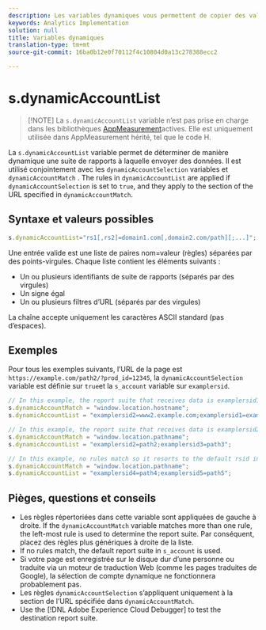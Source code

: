 ```yaml
---
description: Les variables dynamiques vous permettent de copier des valeurs d’une variable vers une autre sans entrer les valeurs complètes à plusieurs reprises dans les demandes d’image sur votre site.
keywords: Analytics Implementation
solution: null
title: Variables dynamiques
translation-type: tm+mt
source-git-commit: 16ba0b12e0f70112f4c10804d0a13c278388ecc2

---
```



# s.dynamicAccountList

> [!NOTE] La `s.dynamicAccountList` variable n’est pas prise en charge dans les bibliothèques [AppMeasurement](../../c-appmeasurement-js/appmeasure-mjs.md)actives. Elle est uniquement utilisée dans AppMeasurement hérité, tel que le code H.

La `s.dynamicAccountList` variable permet de déterminer de manière dynamique une suite de rapports à laquelle envoyer des données. Il est utilisé conjointement avec les `dynamicAccountSelection` variables et `dynamicAccountMatch` . The rules in `dynamicAccountList` are applied if `dynamicAccountSelection` is set to `true`, and they apply to the section of the URL specified in `dynamicAccountMatch`.

## Syntaxe et valeurs possibles

```JavaScript
s.dynamicAccountList="rs1[,rs2]=domain1.com[,domain2.com/path][;...]";
```

Une entrée valide est une liste de paires nom=valeur (règles) séparées par des points-virgules. Chaque liste contient les éléments suivants :

* Un ou plusieurs identifiants de suite de rapports (séparés par des virgules)
* Un signe égal
* Un ou plusieurs filtres d’URL (séparés par des virgules)

La chaîne accepte uniquement les caractères ASCII standard (pas d’espaces).

## Exemples

Pour tous les exemples suivants, l’URL de la page est `https://example.com/path2/?prod_id=12345`, la `dynamicAccountSelection` variable est définie sur `true`et la `s_account` variable sur `examplersid`.

```js
// In this example, the report suite that receives data is examplersid1.
s.dynamicAccountMatch = "window.location.hostname";
s.dynamicAccountList = "examplersid2=www2.example.com;examplersid1=example.com";

// In this example, the report suite that receives data is examplersid2.
s.dynamicAccountMatch = "window.location.pathname";
s.dynamicAccountList = "examplersid2=path2;examplersid3=path3";

// In this example, no rules match so it resorts to the default rsid in s_account, examplersid.
s.dynamicAccountMatch = "window.location.pathname";
s.dynamicAccountList = "examplersid4=path4;examplersid5=path5";
```

## Pièges, questions et conseils

* Les règles répertoriées dans cette variable sont appliquées de gauche à droite. If the `dynamicAccountMatch` variable matches more than one rule, the left-most rule is used to determine the report suite. Par conséquent, placez des règles plus génériques à droite de la liste.
* If no rules match, the default report suite in `s_account` is used.
* Si votre page est enregistrée sur le disque dur d’une personne ou traduite via un moteur de traduction Web (comme les pages traduites de Google), la sélection de compte dynamique ne fonctionnera probablement pas.
* Les règles `dynamicAccountSelection` s’appliquent uniquement à la section de l’URL spécifiée dans `dynamicAccountMatch`.
* Use the [!DNL Adobe Experience Cloud Debugger] to test the destination report suite.
